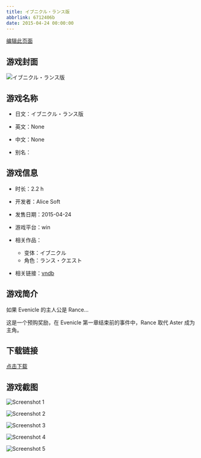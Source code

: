 ```yaml
---
title: イブニクル・ランス版
abbrlink: 6712406b
date: 2015-04-24 00:00:00
---
```

[编辑此页面](https://github.com/ACG-3/ADV3-source/blob/main/source/_posts/games/%E3%82%A4%E3%83%96%E3%83%8B%E3%82%AF%E3%83%AB%E3%83%BB%E3%83%A9%E3%83%B3%E3%82%B9%E7%89%88.md)

## 游戏封面

![イブニクル・ランス版](https%3A//pan.timero.xyz/onedrive/img_lib_001/%E3%82%A4%E3%83%96%E3%83%8B%E3%82%AF%E3%83%AB%E3%83%BB%E3%83%A9%E3%83%B3%E3%82%B9%E7%89%88_cover.avif)


## 游戏名称

- 日文：イブニクル・ランス版
- 英文：None
- 中文：None

- 别名：


## 游戏信息

- 时长：2.2 h
- 开发者：Alice Soft
- 发售日期：2015-04-24
- 游戏平台：win
- 相关作品：
   - 变体：イブニクル
   - 角色：ランス・クエスト

- 相关链接：[vndb](https://vndb.org/v24002)


## 游戏简介

如果 Evenicle 的主人公是 Rance...

这是一个预购奖励，在 Evenicle 第一章结束前的事件中，Rance 取代 Aster 成为主角。


## 下载链接

[点击下载](https://pan.timero.xyz/onedrive/adv_lib_001/%E3%82%A4%E3%83%96%E3%83%8B%E3%82%AF%E3%83%AB%E3%83%BB%E3%83%A9%E3%83%B3%E3%82%B9%E7%89%88)


## 游戏截图


![Screenshot 1](https%3A//pan.timero.xyz/onedrive/img_lib_001/%E3%82%A4%E3%83%96%E3%83%8B%E3%82%AF%E3%83%AB%E3%83%BB%E3%83%A9%E3%83%B3%E3%82%B9%E7%89%88_Screenshot_1.avif)

![Screenshot 2](https%3A//pan.timero.xyz/onedrive/img_lib_001/%E3%82%A4%E3%83%96%E3%83%8B%E3%82%AF%E3%83%AB%E3%83%BB%E3%83%A9%E3%83%B3%E3%82%B9%E7%89%88_Screenshot_2.avif)

![Screenshot 3](https%3A//pan.timero.xyz/onedrive/img_lib_001/%E3%82%A4%E3%83%96%E3%83%8B%E3%82%AF%E3%83%AB%E3%83%BB%E3%83%A9%E3%83%B3%E3%82%B9%E7%89%88_Screenshot_3.avif)

![Screenshot 4](https%3A//pan.timero.xyz/onedrive/img_lib_001/%E3%82%A4%E3%83%96%E3%83%8B%E3%82%AF%E3%83%AB%E3%83%BB%E3%83%A9%E3%83%B3%E3%82%B9%E7%89%88_Screenshot_4.avif)

![Screenshot 5](https%3A//pan.timero.xyz/onedrive/img_lib_001/%E3%82%A4%E3%83%96%E3%83%8B%E3%82%AF%E3%83%AB%E3%83%BB%E3%83%A9%E3%83%B3%E3%82%B9%E7%89%88_Screenshot_5.avif)

